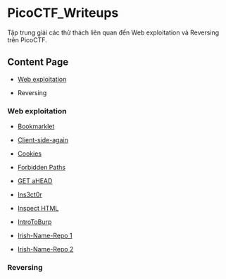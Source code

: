 # PicoCTF_Writeups

Tập trung giải các thử thách liên quan đến Web exploitation và Reversing trên PicoCTF.

## Content Page

- [Web exploitation](https://github.com/DucThinh47/PicoCTF_Writeups/tree/main#web-exploitation)

- Reversing

### Web exploitation

- [Bookmarklet](https://github.com/DucThinh47/PicoCTF_Writeups/blob/main/Web_Exploitation/Bookmarklet.md)

- [Client-side-again](https://github.com/DucThinh47/PicoCTF_Writeups/blob/main/Web_Exploitation/Client_side_again.md)

- [Cookies](https://github.com/DucThinh47/PicoCTF_Writeups/blob/main/Web_Exploitation/Cookies.md)

- [Forbidden Paths](https://github.com/DucThinh47/PicoCTF_Writeups/blob/main/Web_Exploitation/Forbidden_Paths.md)

- [GET aHEAD](https://github.com/DucThinh47/PicoCTF_Writeups/blob/main/Web_Exploitation/GET_aHEAD.md)

- [Ins3ct0r](https://github.com/DucThinh47/PicoCTF_Writeups/blob/main/Web_Exploitation/Ins3ct0r.md)

- [Inspect HTML](https://github.com/DucThinh47/PicoCTF_Writeups/blob/main/Web_Exploitation/Inspect_HTML.md)

- [IntroToBurp](https://github.com/DucThinh47/PicoCTF_Writeups/blob/main/Web_Exploitation/Intro_To_Burp.md)

- [Irish-Name-Repo 1](https://github.com/DucThinh47/PicoCTF_Writeups/blob/main/Web_Exploitation/Irish_Name_Repo_1.md)

- [Irish-Name-Repo 2]()

### Reversing
